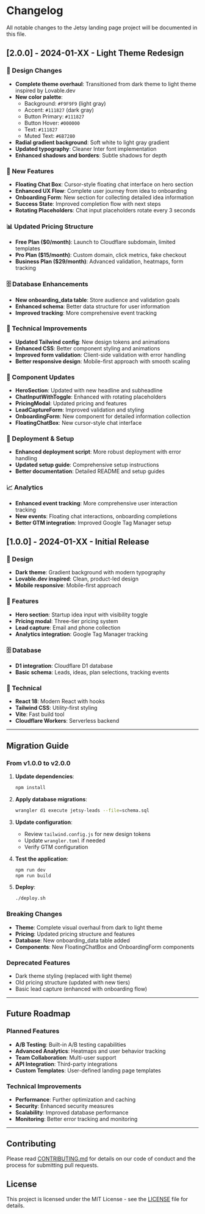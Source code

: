 # Changelog

All notable changes to the Jetsy landing page project will be documented in this file.

## [2.0.0] - 2024-01-XX - Light Theme Redesign

### 🎨 Design Changes
- **Complete theme overhaul**: Transitioned from dark theme to light theme inspired by Lovable.dev
- **New color palette**: 
  - Background: `#F9F9F9` (light gray)
  - Accent: `#111827` (dark gray)
  - Button Primary: `#111827`
  - Button Hover: `#000000`
  - Text: `#111827`
  - Muted Text: `#6B7280`
- **Radial gradient background**: Soft white to light gray gradient
- **Updated typography**: Cleaner Inter font implementation
- **Enhanced shadows and borders**: Subtle shadows for depth

### 🚀 New Features
- **Floating Chat Box**: Cursor-style floating chat interface on hero section
- **Enhanced UX Flow**: Complete user journey from idea to onboarding
- **Onboarding Form**: New section for collecting detailed idea information
- **Success State**: Improved completion flow with next steps
- **Rotating Placeholders**: Chat input placeholders rotate every 3 seconds

### 📊 Updated Pricing Structure
- **Free Plan ($0/month)**: Launch to Cloudflare subdomain, limited templates
- **Pro Plan ($15/month)**: Custom domain, click metrics, fake checkout
- **Business Plan ($29/month)**: Advanced validation, heatmaps, form tracking

### 🗄️ Database Enhancements
- **New onboarding_data table**: Store audience and validation goals
- **Enhanced schema**: Better data structure for user information
- **Improved tracking**: More comprehensive event tracking

### 🔧 Technical Improvements
- **Updated Tailwind config**: New design tokens and animations
- **Enhanced CSS**: Better component styling and animations
- **Improved form validation**: Client-side validation with error handling
- **Better responsive design**: Mobile-first approach with smooth scaling

### 📱 Component Updates
- **HeroSection**: Updated with new headline and subheadline
- **ChatInputWithToggle**: Enhanced with rotating placeholders
- **PricingModal**: Updated pricing and features
- **LeadCaptureForm**: Improved validation and styling
- **OnboardingForm**: New component for detailed information collection
- **FloatingChatBox**: New cursor-style chat interface

### 🚀 Deployment & Setup
- **Enhanced deployment script**: More robust deployment with error handling
- **Updated setup guide**: Comprehensive setup instructions
- **Better documentation**: Detailed README and setup guides

### 📈 Analytics
- **Enhanced event tracking**: More comprehensive user interaction tracking
- **New events**: Floating chat interactions, onboarding completions
- **Better GTM integration**: Improved Google Tag Manager setup

## [1.0.0] - 2024-01-XX - Initial Release

### 🎨 Design
- **Dark theme**: Gradient background with modern typography
- **Lovable.dev inspired**: Clean, product-led design
- **Mobile responsive**: Mobile-first approach

### 🚀 Features
- **Hero section**: Startup idea input with visibility toggle
- **Pricing modal**: Three-tier pricing system
- **Lead capture**: Email and phone collection
- **Analytics integration**: Google Tag Manager tracking

### 🗄️ Database
- **D1 integration**: Cloudflare D1 database
- **Basic schema**: Leads, ideas, plan selections, tracking events

### 🔧 Technical
- **React 18**: Modern React with hooks
- **Tailwind CSS**: Utility-first styling
- **Vite**: Fast build tool
- **Cloudflare Workers**: Serverless backend

---

## Migration Guide

### From v1.0.0 to v2.0.0

1. **Update dependencies**:
   ```bash
   npm install
   ```

2. **Apply database migrations**:
   ```bash
   wrangler d1 execute jetsy-leads --file=schema.sql
   ```

3. **Update configuration**:
   - Review `tailwind.config.js` for new design tokens
   - Update `wrangler.toml` if needed
   - Verify GTM configuration

4. **Test the application**:
   ```bash
   npm run dev
   npm run build
   ```

5. **Deploy**:
   ```bash
   ./deploy.sh
   ```

### Breaking Changes

- **Theme**: Complete visual overhaul from dark to light theme
- **Pricing**: Updated pricing structure and features
- **Database**: New onboarding_data table added
- **Components**: New FloatingChatBox and OnboardingForm components

### Deprecated Features

- Dark theme styling (replaced with light theme)
- Old pricing structure (updated with new tiers)
- Basic lead capture (enhanced with onboarding flow)

---

## Future Roadmap

### Planned Features
- **A/B Testing**: Built-in A/B testing capabilities
- **Advanced Analytics**: Heatmaps and user behavior tracking
- **Team Collaboration**: Multi-user support
- **API Integration**: Third-party integrations
- **Custom Templates**: User-defined landing page templates

### Technical Improvements
- **Performance**: Further optimization and caching
- **Security**: Enhanced security measures
- **Scalability**: Improved database performance
- **Monitoring**: Better error tracking and monitoring

---

## Contributing

Please read [CONTRIBUTING.md](CONTRIBUTING.md) for details on our code of conduct and the process for submitting pull requests.

## License

This project is licensed under the MIT License - see the [LICENSE](LICENSE) file for details. 